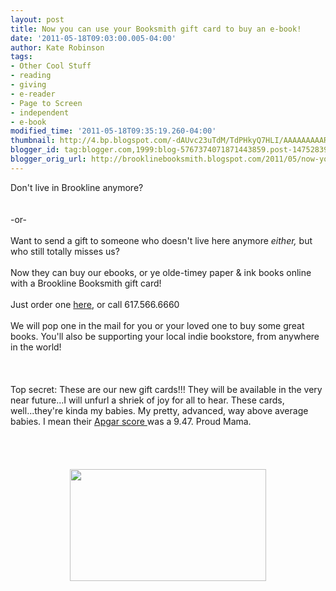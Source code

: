 ```yaml
---
layout: post
title: Now you can use your Booksmith gift card to buy an e-book!
date: '2011-05-18T09:03:00.005-04:00'
author: Kate Robinson
tags:
- Other Cool Stuff
- reading
- giving
- e-reader
- Page to Screen
- independent
- e-book
modified_time: '2011-05-18T09:35:19.260-04:00'
thumbnail: http://4.bp.blogspot.com/-dAUvc23uTdM/TdPHkyQ7HLI/AAAAAAAAARQ/bvoIupQd5JY/s72-c/givex.JPG
blogger_id: tag:blogger.com,1999:blog-5767374071871443859.post-147528396167365758
blogger_orig_url: http://brooklinebooksmith.blogspot.com/2011/05/now-you-can-use-your-booksmith-gift.html
---
```


Don't live in Brookline anymore?<br /><br /><br />-or-<br /><br />Want to send a gift to someone who doesn't live here anymore <em>either, </em>but who still totally misses us?<br /><br />Now they can buy our ebooks, or ye olde-timey paper &amp; ink books online with a Brookline Booksmith gift card!<br /><br />Just order one <a href="http://www.brooklinebooksmith-shop.com/gift-card">here</a>, or call 617.566.6660<br /><br />We will pop one in the mail for you or your loved one to buy some great books. You'll also be supporting your local indie bookstore, from anywhere in the world!<br /><br /><br /><br />Top secret: These are our new gift cards!!! They will be available in the very near future...I will unfurl a shriek of joy for all to hear. These cards, well...they're kinda my babies. My pretty, advanced, way above average babies. I mean their <a href="http://en.wikipedia.org/wiki/Apgar_score">Apgar score </a>was a 9.47. Proud Mama.<br /><br /><br /><br /><br /><img style="TEXT-ALIGN: center; MARGIN: 0px auto 10px; WIDTH: 314px; DISPLAY: block; HEIGHT: 179px; CURSOR: hand" id="BLOGGER_PHOTO_ID_5608045395788373170" border="0" alt="" src="http://4.bp.blogspot.com/-dAUvc23uTdM/TdPHkyQ7HLI/AAAAAAAAARQ/bvoIupQd5JY/s400/givex.JPG" />